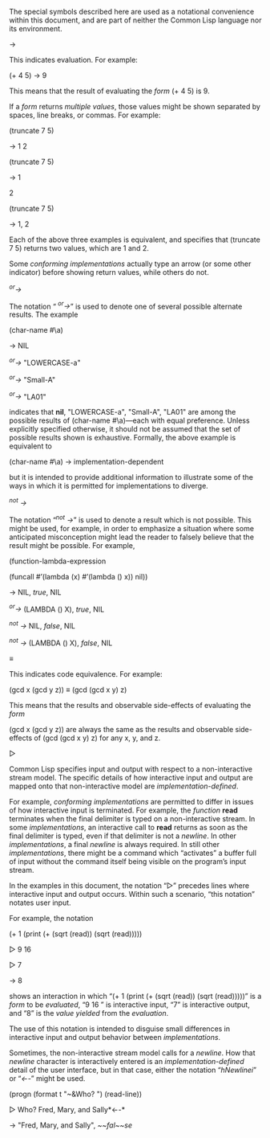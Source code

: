  



The special symbols described here are used as a notational convenience within this document, and are part of neither the Common Lisp language nor its environment. 



→ 



This indicates evaluation. For example: 



(+ 4 5) → 9 



This means that the result of evaluating the *form* (+ 4 5) is 9. 



If a *form* returns *multiple values*, those values might be shown separated by spaces, line breaks, or commas. For example: 



(truncate 7 5) 



→ 1 2 



(truncate 7 5) 



→ 1 



2 



(truncate 7 5) 



→ 1, 2 



Each of the above three examples is equivalent, and specifies that (truncate 7 5) returns two values, which are 1 and 2. 











Some *conforming implementations* actually type an arrow (or some other indicator) before showing return values, while others do not. 



<i><sup>or</sup>→</i> 



The notation “ <i><sup>or</sup>→</i>” is used to denote one of several possible alternate results. The example 



(char-name #\a) 



→ NIL 



<i><sup>or</sup>→</i> "LOWERCASE-a" 



<i><sup>or</sup>→</i> "Small-A" 



<i><sup>or</sup>→</i> "LA01" 



indicates that **nil**, "LOWERCASE-a", "Small-A", "LA01" are among the possible results of (char-name #\a)—each with equal preference. Unless explicitly specified otherwise, it should not be assumed that the set of possible results shown is exhaustive. Formally, the above example is equivalent to 



(char-name #\a) → implementation-dependent 



but it is intended to provide additional information to illustrate some of the ways in which it is permitted for implementations to diverge. 



<i><sup>not</sup> →</i> 



The notation “<i><sup>not</sup> →</i>” is used to denote a result which is not possible. This might be used, for example, in order to emphasize a situation where some anticipated misconception might lead the reader to falsely believe that the result might be possible. For example, 



(function-lambda-expression 



(funcall #’(lambda (x) #’(lambda () x)) nil)) 



→ NIL, *true*, NIL 



<i><sup>or</sup>→</i> (LAMBDA () X), <i>true</i>, NIL 



<i><sup>not</sup> →</i> NIL, <i>false</i>, NIL 



<i><sup>not</sup> →</i> (LAMBDA () X), <i>false</i>, NIL 



*≡* 



This indicates code equivalence. For example: 



(gcd x (gcd y z)) *≡* (gcd (gcd x y) z) 



This means that the results and observable side-effects of evaluating the *form* 



(gcd x (gcd y z)) are always the same as the results and observable side-effects of (gcd (gcd x y) z) for any x, y, and z. 



▷  







Common Lisp specifies input and output with respect to a non-interactive stream model. The specific details of how interactive input and output are mapped onto that non-interactive model are *implementation-defined*. 



For example, *conforming implementations* are permitted to differ in issues of how interactive input is terminated. For example, the *function* **read** terminates when the final delimiter is typed on a non-interactive stream. In some *implementations*, an interactive call to **read** returns as soon as the final delimiter is typed, even if that delimiter is not a *newline*. In other *implementations*, a final *newline* is always required. In still other *implementations*, there might be a command which “activates” a buffer full of input without the command itself being visible on the program’s input stream. 



In the examples in this document, the notation “▷” precedes lines where interactive input and output occurs. Within such a scenario, “this notation” notates user input. 



For example, the notation 



(+ 1 (print (+ (sqrt (read)) (sqrt (read))))) 



▷ 9 16 



▷ 7 



→ 8 



shows an interaction in which “(+ 1 (print (+ (sqrt (read)) (sqrt (read)))))” is a *form* to be *evaluated*, “9 16 ” is interactive input, “7” is interactive output, and “8” is the *value yielded* from the *evaluation*. 



The use of this notation is intended to disguise small differences in interactive input and output behavior between *implementations*. 



Sometimes, the non-interactive stream model calls for a *newline*. How that *newline* character is interactively entered is an *implementation-defined* detail of the user interface, but in that case, either the notation “*hNewlinei*” or “*←-*” might be used. 



(progn (format t "&#126;&amp;Who? ") (read-line)) 



▷ Who? Fred, Mary, and Sally*←-* 



→ "Fred, Mary, and Sally", *&#126;&#126;fal&#126;&#126;se* 



